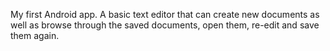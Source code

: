 My first Android app.
A basic text editor that can create new documents as well as browse through the saved documents, open them, re-edit and save them again.

